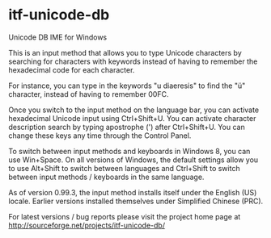 ﻿itf-unicode-db
==============

Unicode DB IME for Windows

This is an input method that allows you to type Unicode characters by searching for characters with keywords instead of having to remember the hexadecimal code for each character.

For instance, you can type in the keywords "u diaeresis" to find the "ü" character, instead of having to remember 00FC.

Once you switch to the input method on the language bar, you can activate hexadecimal Unicode input using Ctrl+Shift+U. You can activate character description search by typing apostrophe (') after Ctrl+Shift+U. You can change these keys any time through the Control Panel.

To switch between input methods and keyboards in Windows 8, you can use Win+Space. On all versions of Windows, the default settings allow you to use Alt+Shift to switch between languages and Ctrl+Shift to switch between input methods / keyboards in the same language.

As of version 0.99.3, the input method installs itself under the English (US) locale. Earlier versions installed themselves under Simplified Chinese (PRC).

For latest versions / bug reports please visit the project home page at http://sourceforge.net/projects/itf-unicode-db/
